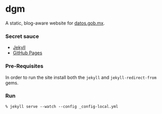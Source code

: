 dgm
===

A static, blog-aware website for [datos.gob.mx](http://datos.gob.mx).

### Secret sauce

- [Jekyll](http://jekyllrb.com/)
- [GitHub Pages](https://pages.github.com/)

### Pre-Requisites

In order to run the site install both the `jekyll` and `jekyll-redirect-from` gems.

### Run

    % jekyll serve --watch --config _config-local.yml

